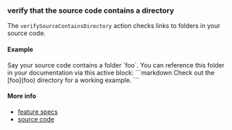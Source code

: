 ### verify that the source code contains a directory

The `verifySourceContainsDirectory` action checks links to folders
in your source code.

#### Example

<a textrun="create-directory">
Say your source code contains a folder `foo`.
</a>
You can reference this folder in your documentation via this active block:
<a textrun="run-markdown-in-textrun">
```markdown
<a textrun="verify-source-contains-directory">
Check out the [foo](foo) directory for a working example.
</a>
```
</a>


#### More info

- [feature specs](../../features/actions/built-in/verify-source-contains-directory/verify-source-contains-directory.feature)
- [source code](../../src/actions/verify-source-contains-directory.js)
